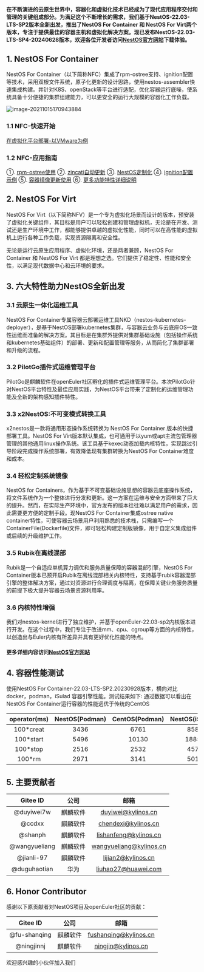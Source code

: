 
#### 在不断演进的云原生世界中，容器化和虚拟化技术已经成为了现代应用程序交付和管理的关键组成部分。为满足这个不断增长的需求，我们基于NestOS-22.03-LTS-SP2版本全新出发，推出了NestOS For Container 和 NestOS For Virt两个版本，专注于提供最佳的容器主机和虚拟化解决方案。现已发布NestOS-22.03-LTS-SP4-20240628版本，欢迎各位开发者访问[NestOS官方网站](https://nestos.openeuler.org/)下载体验。



## 1. NestOS For Container
NestOS For Container（以下简称NFC）集成了rpm-ostree支持、ignition配置等技术，采用双根文件系统，原子化更新的设计思路，使用nestos-assembler快速集成构建。并针对K8S、openStack等平台进行适配，优化容器运行底噪，使系统具备十分便捷的集群组建能力，可以更安全的运行大规模的容器化工作负载。

![image-20211015170943884](docs/zh/graph/README/image-20211015170943884.png)


### 1.1 NFC-快速开始
[在虚拟化平台部署-以VMware为例](https://gitee.com/openeuler/NestOS/blob/master/docs/zh/usr_manual/%E5%BF%AB%E9%80%9F%E5%BC%80%E5%A7%8B.md)

### 1.2 NFC-应用指南
①.  [rpm-ostree使用](https://gitee.com/openeuler/NestOS/blob/master/docs/zh/usr_manual/rpm-ostree%E4%BD%BF%E7%94%A8.md)
②.  [zincati自动更新](https://gitee.com/openeuler/NestOS/blob/master/docs/zh/usr_manual/zincati%E8%87%AA%E5%8A%A8%E6%9B%B4%E6%96%B0%E4%BD%BF%E7%94%A8.md)
③.  [NestOS定制化](https://gitee.com/openeuler/NestOS/blob/master/docs/zh/usr_manual/%E5%AE%9A%E5%88%B6NestOS.md)
④.  [ignition配置示例](https://gitee.com/openeuler/NestOS/blob/master/docs/zh/usr_manual/ignition%E9%85%8D%E7%BD%AE.md) 
⑤.  [容器镜像更新使用](https://gitee.com/openeuler/NestOS/blob/master/docs/zh/usr_manual/%E5%AE%B9%E5%99%A8%E9%95%9C%E5%83%8F%E6%9B%B4%E6%96%B0%E4%BD%BF%E7%94%A8.md) 
⑥.  [更多功能特性详细说明](https://gitee.com/openeuler/NestOS/blob/master/docs/zh/usr_manual/%E5%8A%9F%E8%83%BD%E7%89%B9%E6%80%A7%E6%8F%8F%E8%BF%B0.md)

## 2. NestOS For Virt
NestOS For Virt（以下简称NFV）是一个专为虚拟化场景而设计的版本，预安装了虚拟化关键组件，其目标是用户可以轻松创建和管理虚拟机，无论是在开发、测试还是生产环境中工作，都能够提供卓越的虚拟化性能，同时可以在高性能的虚拟机上运行各种工作负载，实现资源隔离和安全性。

无论是运行云原生应用程序、虚拟化环境，还是两者兼顾，NestOS For Container 和 NestOS For Virt 都是理想之选。它们提供了稳定性、性能和安全性，以满足现代数据中心和云环境的要求。

## 3. 六大特性助力NestOS全新出发

### 3.1 云原生一体化运维工具
NestOS For Container专属容器云部署运维工具NKD（nestos-kubernetes-deployer），是基于NestOS部署kubernetes集群，与容器云业务与云底座OS一致性运维而准备的解决方案。其目标是在集群外提供对集群基础设施（包括操作系统和kubernetes基础组件）的部署、更新和配置管理等服务，从而简化了集群部署和升级的流程。

### 3.2 PilotGo插件式运维管理平台
PilotGo是麒麟软件在openEuler社区孵化的插件式运维管理平台。本次PilotGo针对NestOS平台特性及最佳应用实践，为NestOS平台带来了定制化的运维管理功能及全新的架构感知插件特性。

### 3.3 x2NestOS:不可变模式转换工具
x2nestos是一款将通用形态操作系统转换为 NestOS For Container 版本的快捷部署工具。NestOS For Virt版本默认集成，也可通用于以yum或apt主流包管理器管理的其他通用linux操作系统。该工具基于kexec动态加载内核特性，实现跳过引导阶段完成操作系统部署，有效降低现有集群转换为NestOS For Container难度和成本。

### 3.4 轻松定制系统镜像
NestOS for Containers，作为基于不可变基础设施思想的容器云底座操作系统，将文件系统作为一个整体进行分发和更新。这一方案在运维与安全方面带来了巨大的提升。然而，在实际生产环境中，官方发布的版本往往难以满足用户的需求，因此需要更方便的定制手段。现NestOS For Container集成ostree native container特性，可使容器云场景用户利用熟悉的技术栈，只需编写一个ContainerFile(Dockerfile)文件，即可轻松构建定制版镜像，用于自定义集成组件或后续的升级维护工作。

### 3.5 Rubik在离线混部
Rubik是一个自适应单机算力调优和服务质量保障的容器混部引擎，NestOS  For Container版本已预开启Rubik在离线混部相关内核特性，支持基于rubik容器混部引擎的整体解决方案，通过对资源进行合理调度与隔离，在保障关键业务服务质量的前提下极大提升容器云场景资源利用率。

### 3.6 内核特性增强
我们对nestos-kernel进行了独立维护，并基于openEuler-22.03-sp2内核版本进行开发。在这个过程中，我们专注于改进mm、cpu、cgroup等方面的内核特性，以创造出与Euler内核有所差异并具有更好优化性能的特点。


#### 更多详细内容访问[NestOS官方网站](https://nestos.openeuler.org/)

## 4. 容器性能测试

使用NestOS For Container-22.03-LTS-SP2.20230928版本，横向对比 docker，podman，iSulad 容器引擎性能。测试结果如下:
通过数据可以看出在NestOS For Container运行容器的性能远优于传统的CentOS

       
| operator(ms) | NestOS(Podman) | CentOS(Podman) | NestOS(iSulad) | CentOS(iSulad) | NestOS(Docker) | CentOS(Docker) |
| :----------: | :----: | :----: | :----: | :-------: | :-------: | :-------: |
|  100*creat   |  3436  | 6761  |  858  |   882    |   1375    |   2919    |
|  100*start   |  5496  |  10130  |  1885  |   2123    |   7397    |   18400    |
|   100*stop   |  2516  |  2532  |  457   |   497   |   1052    |   465    |
|    100*rm    |  2971  |  3141  |  501   |   566    |   1116    |   6838    |


## 5. 主要贡献者

|   Gitee ID    |   公司   |          邮箱           |
| :-----------: | :------: | :---------------------: |
|  @duyiwei7w   | 麒麟软件 |   duyiwei@kylinos.cn    |
|  @ccdxx       | 麒麟软件 |   chendexi@kylinos.cn    |
|    @shanph    | 麒麟软件 |  lishanfeng@kylinos.cn  |
| @wangyueliang | 麒麟软件 | wangyueliang@kylinos.cn |
| @jianli-97    | 麒麟软件 |  lijian2@kylinos.cn     |
| @duguhaotian  |   华为   |   liuhao27@huawei.com   |

## 6. Honor Contributor

感谢以下原贡献者对NestOS项目及openEuler社区的贡献：

|   Gitee ID    |   公司   |          邮箱           |
| :-----------: | :------: | :---------------------: |
| @fu-shanqing  | 麒麟软件 |  fushanqing@kylinos.cn  |
|  @ningjinnj   | 麒麟软件 |   ningjin@kylinos.cn    |



欢迎感兴趣的小伙伴加入我们


[1]: ./images/NestOS-roadmap.png "NestOS-roadmap.png"
